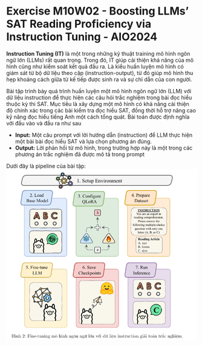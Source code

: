 # Exercise M10W02 - Boosting LLMs’ SAT Reading Proficiency via Instruction Tuning - AIO2024

**Instruction Tuning (IT)** là một trong những kỹ thuật training mô hình ngôn ngữ lớn (LLMs) rất quan trọng. Trong đó, IT giúp cải thiện khả năng của mô hình cũng như kiểm soát kết quả đầu ra. Là kiểu huấn luyện mô hình có giám sát từ bộ dữ liệu theo cặp (instruction-output), từ đó giúp mô hình thu hẹp khoảng cách giữa từ kế tiếp được sinh ra và sự chỉ dẫn của con người.

Bài tập trình bày quá trình huấn luyện một mô hình ngôn ngữ lớn (LLM) với dữ liệu instruction để thực hiện các câu hỏi trắc nghiệm trong bài đọc hiểu thuộc kỳ thi SAT. Mục tiêu là xây dựng một mô hình có khả năng cải thiện độ chính xác trong các bài kiểm tra đọc hiểu SAT, đồng thời hỗ trợ nâng cao kỹ năng đọc hiểu tiếng Anh một cách tổng quát. Bài toán được định nghĩa với đầu vào và đầu ra như sau

- **Input:** Một câu prompt với lời hướng dẫn (instruction) để LLM thực hiện một bài bài đọc hiểu SAT và lựa chọn phương án đúng.
- **Output:** Lời phản hồi từ mô hình, trong trường hợp này là một trong các phương án trắc nghiệm đã được mô tả trong prompt

Dưới đây là pipeline của bài tập:
![Pipeline Instruction Tuning](/readme_img/pipeline.png "AIO2024")